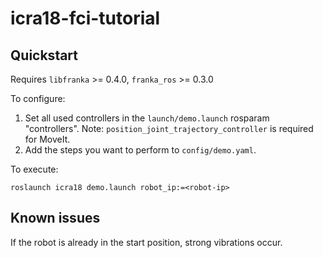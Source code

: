 # icra18-fci-tutorial

## Quickstart

Requires `libfranka` >= 0.4.0, `franka_ros` >= 0.3.0

To configure:

 1. Set all used controllers in the `launch/demo.launch` rosparam "controllers". Note: `position_joint_trajectory_controller` is required for MoveIt.
 2. Add the steps you want to perform to `config/demo.yaml`.

To execute:

    roslaunch icra18 demo.launch robot_ip:=<robot-ip>


## Known issues

If the robot is already in the start position, strong vibrations occur.
